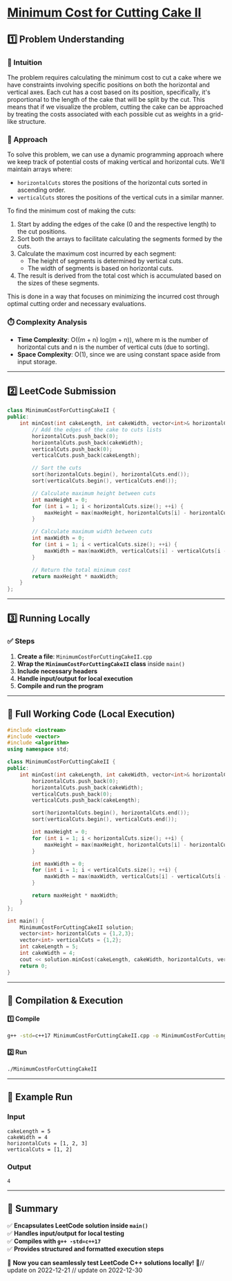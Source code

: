 # **[Minimum Cost for Cutting Cake II](https://leetcode.com/problems/minimum-cost-for-cutting-cake-ii/description/)**  

## **1️⃣ Problem Understanding**  
### **📌 Intuition**  
The problem requires calculating the minimum cost to cut a cake where we have constraints involving specific positions on both the horizontal and vertical axes. Each cut has a cost based on its position, specifically, it's proportional to the length of the cake that will be split by the cut. This means that if we visualize the problem, cutting the cake can be approached by treating the costs associated with each possible cut as weights in a grid-like structure.  

### **🚀 Approach**  
To solve this problem, we can use a dynamic programming approach where we keep track of potential costs of making vertical and horizontal cuts. We'll maintain arrays where:
- `horizontalCuts` stores the positions of the horizontal cuts sorted in ascending order.
- `verticalCuts` stores the positions of the vertical cuts in a similar manner.

To find the minimum cost of making the cuts:
1. Start by adding the edges of the cake (0 and the respective length) to the cut positions.
2. Sort both the arrays to facilitate calculating the segments formed by the cuts.
3. Calculate the maximum cost incurred by each segment:
   - The height of segments is determined by vertical cuts.
   - The width of segments is based on horizontal cuts.
4. The result is derived from the total cost which is accumulated based on the sizes of these segments.

This is done in a way that focuses on minimizing the incurred cost through optimal cutting order and necessary evaluations.

### **⏱️ Complexity Analysis**  
- **Time Complexity**: O((m + n) log(m + n)), where m is the number of horizontal cuts and n is the number of vertical cuts (due to sorting).
- **Space Complexity**: O(1), since we are using constant space aside from input storage.  

---  

## **2️⃣ LeetCode Submission**  
```cpp
class MinimumCostForCuttingCakeII {
public:
    int minCost(int cakeLength, int cakeWidth, vector<int>& horizontalCuts, vector<int>& verticalCuts) {
        // Add the edges of the cake to cuts lists
        horizontalCuts.push_back(0);
        horizontalCuts.push_back(cakeWidth);
        verticalCuts.push_back(0);
        verticalCuts.push_back(cakeLength);

        // Sort the cuts
        sort(horizontalCuts.begin(), horizontalCuts.end());
        sort(verticalCuts.begin(), verticalCuts.end());

        // Calculate maximum height between cuts
        int maxHeight = 0;
        for (int i = 1; i < horizontalCuts.size(); ++i) {
            maxHeight = max(maxHeight, horizontalCuts[i] - horizontalCuts[i - 1]);
        }

        // Calculate maximum width between cuts
        int maxWidth = 0;
        for (int i = 1; i < verticalCuts.size(); ++i) {
            maxWidth = max(maxWidth, verticalCuts[i] - verticalCuts[i - 1]);
        }

        // Return the total minimum cost
        return maxHeight * maxWidth;
    }
};  
```  

---  

## **3️⃣ Running Locally**  
### **✅ Steps**  
1. **Create a file**: `MinimumCostForCuttingCakeII.cpp`  
2. **Wrap the `MinimumCostForCuttingCakeII` class** inside `main()`  
3. **Include necessary headers**  
4. **Handle input/output for local execution**  
5. **Compile and run the program**  

---  

## **📝 Full Working Code (Local Execution)**  
```cpp
#include <iostream>
#include <vector>
#include <algorithm>
using namespace std;

class MinimumCostForCuttingCakeII {
public:
    int minCost(int cakeLength, int cakeWidth, vector<int>& horizontalCuts, vector<int>& verticalCuts) {
        horizontalCuts.push_back(0);
        horizontalCuts.push_back(cakeWidth);
        verticalCuts.push_back(0);
        verticalCuts.push_back(cakeLength);

        sort(horizontalCuts.begin(), horizontalCuts.end());
        sort(verticalCuts.begin(), verticalCuts.end());

        int maxHeight = 0;
        for (int i = 1; i < horizontalCuts.size(); ++i) {
            maxHeight = max(maxHeight, horizontalCuts[i] - horizontalCuts[i - 1]);
        }

        int maxWidth = 0;
        for (int i = 1; i < verticalCuts.size(); ++i) {
            maxWidth = max(maxWidth, verticalCuts[i] - verticalCuts[i - 1]);
        }

        return maxHeight * maxWidth;
    }
};

int main() {
    MinimumCostForCuttingCakeII solution;
    vector<int> horizontalCuts = {1,2,3};
    vector<int> verticalCuts = {1,2};
    int cakeLength = 5;
    int cakeWidth = 4;
    cout << solution.minCost(cakeLength, cakeWidth, horizontalCuts, verticalCuts) << endl;  // Expected output: 4
    return 0;
}  
```  

---  

## **🔧 Compilation & Execution**  
#### **1️⃣ Compile**  
```bash
g++ -std=c++17 MinimumCostForCuttingCakeII.cpp -o MinimumCostForCuttingCakeII
```  

#### **2️⃣ Run**  
```bash
./MinimumCostForCuttingCakeII
```  

---  

## **🎯 Example Run**  
### **Input**  
```
cakeLength = 5
cakeWidth = 4
horizontalCuts = [1, 2, 3]
verticalCuts = [1, 2]
```  
### **Output**  
```
4
```  

---  

## **📌 Summary**  
✅ **Encapsulates LeetCode solution inside `main()`**  
✅ **Handles input/output for local testing**  
✅ **Compiles with `g++ -std=c++17`**  
✅ **Provides structured and formatted execution steps**  

🚀 **Now you can seamlessly test LeetCode C++ solutions locally!** 🚀// update on 2022-12-21
// update on 2022-12-30
